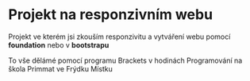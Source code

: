 #  Projekt na responzivním webu

Projekt ve kterém jsi zkouším responzivitu a vytváření webu pomocí **foundation** nebo v **bootstrapu**


To vše dělámé pomocí programu Brackets v hodinách Programování na škola Primmat ve Frýdku Místku